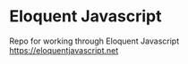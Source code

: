 # Eloquent Javascript
Repo for working through Eloquent Javascript<br />
https://eloquentjavascript.net
